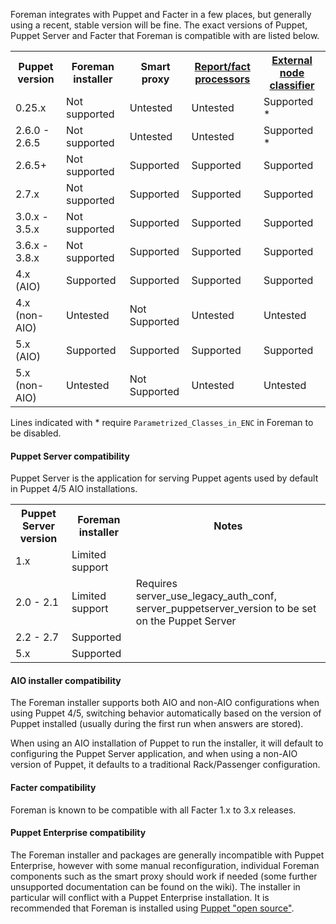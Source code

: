 Foreman integrates with Puppet and Facter in a few places, but generally using a recent, stable version will be fine.  The exact versions of Puppet, Puppet Server and Facter that Foreman is compatible with are listed below.

<table class="table table-bordered table-condensed">
  <tr>
    <th>Puppet version</th>
    <th>Foreman installer</th>
    <th>Smart proxy</th>
    <th><a href="/manuals/{{page.version}}/index.html#3.5.4PuppetReports">Report/fact processors</a></th>
    <th><a href="/manuals/{{page.version}}/index.html#3.5.5FactsandtheENC">External node classifier</a></th>
  </tr>
  <tr>
    <td>0.25.x</td>
    <td>Not supported</td>
    <td>Untested</td>
    <td>Untested</td>
    <td>Supported <span class='footnote'>*</span></td>
  </tr>
  <tr>
    <td>2.6.0 - 2.6.5</td>
    <td>Not supported</td>
    <td>Untested</td>
    <td>Untested</td>
    <td>Supported <span class='footnote'>*</span></td>
  </tr>
  <tr>
    <td>2.6.5+</td>
    <td>Not supported</td>
    <td>Supported</td>
    <td>Supported</td>
    <td>Supported</td>
  </tr>
  <tr>
    <td>2.7.x</td>
    <td>Not supported</td>
    <td>Supported</td>
    <td>Supported</td>
    <td>Supported</td>
  </tr>
  <tr>
    <td>3.0.x - 3.5.x</td>
    <td>Not supported</td>
    <td>Supported</td>
    <td>Supported</td>
    <td>Supported</td>
  </tr>
  <tr>
    <td>3.6.x - 3.8.x</td>
    <td>Not supported</td>
    <td>Supported</td>
    <td>Supported</td>
    <td>Supported</td>
  </tr>
  <tr>
    <td>4.x (AIO)</td>
    <td>Supported</td>
    <td>Supported</td>
    <td>Supported</td>
    <td>Supported</td>
  </tr>
  <tr>
    <td>4.x (non-AIO)</td>
    <td>Untested</td>
    <td>Not Supported</td>
    <td>Untested</td>
    <td>Untested</td>
  </tr>
  <tr>
    <td>5.x (AIO)</td>
    <td>Supported</td>
    <td>Supported</td>
    <td>Supported</td>
    <td>Supported</td>
  </tr>
  <tr>
    <td>5.x (non-AIO)</td>
    <td>Untested</td>
    <td>Not Supported</td>
    <td>Untested</td>
    <td>Untested</td>
  </tr>
</table>

Lines indicated with <span class='footnote'>*</span> require `Parametrized_Classes_in_ENC` in Foreman to be disabled.

#### Puppet Server compatibility

Puppet Server is the application for serving Puppet agents used by default in Puppet 4/5 AIO installations.

<table class="table table-bordered table-condensed">
  <tr>
    <th>Puppet Server version</th>
    <th>Foreman installer</th>
    <th>Notes</th>
  </tr>
  <tr>
    <td>1.x</td>
    <td>Limited support</td>
    <td></td>
  </tr>
  <tr>
    <td>2.0 - 2.1</td>
    <td>Limited support</td>
    <td>Requires server_use_legacy_auth_conf, server_puppetserver_version to be set on the Puppet Server</td>
  </tr>
  <tr>
    <td>2.2 - 2.7</td>
    <td>Supported</td>
    <td></td>
  </tr>
  <tr>
    <td>5.x</td>
    <td>Supported</td>
    <td></td>
  </tr>
</table>

#### AIO installer compatibility

The Foreman installer supports both AIO and non-AIO configurations when using Puppet 4/5, switching behavior automatically based on the version of Puppet installed (usually during the first run when answers are stored).

When using an AIO installation of Puppet to run the installer, it will default to configuring the Puppet Server application, and when using a non-AIO version of Puppet, it defaults to a traditional Rack/Passenger configuration.

#### Facter compatibility

Foreman is known to be compatible with all Facter 1.x to 3.x releases.

#### Puppet Enterprise compatibility

The Foreman installer and packages are generally incompatible with Puppet Enterprise, however with some manual reconfiguration, individual Foreman components such as the smart proxy should work if needed (some further unsupported documentation can be found on the wiki).  The installer in particular will conflict with a Puppet Enterprise installation.  It is recommended that Foreman is installed using [Puppet "open source"](http://docs.puppetlabs.com/guides/installation.html).


